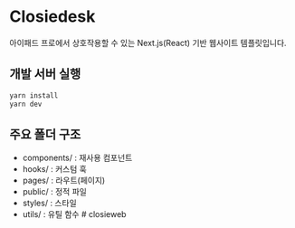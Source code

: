 # Closiedesk

아이패드 프로에서 상호작용할 수 있는 Next.js(React) 기반 웹사이트 템플릿입니다.

## 개발 서버 실행

```bash
yarn install
yarn dev
```

## 주요 폴더 구조

- components/ : 재사용 컴포넌트
- hooks/ : 커스텀 훅
- pages/ : 라우트(페이지)
- public/ : 정적 파일
- styles/ : 스타일
- utils/ : 유틸 함수 #   c l o s i e w e b  
 